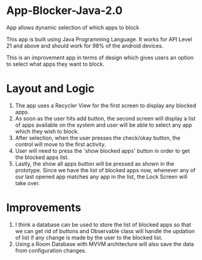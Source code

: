 # App-Blocker-Java-2.0
App allows dynamic selection of which apps to block

This app is built using Java Programming Language. It works for API Level 21 and above and should work for 98% of the android devices.

This is an improvement app in terms of design which gives users an option to select what apps they want to block.

# Layout and Logic
1. The app uses a Recycler View for the first screen to display any blocked apps.
2. As soon as the user hits add button, the second screen will display a list of apps available on the system and user will be able to select any app which they wish to block.
3. After selection, when the user presses the check/okay button, the control will move to the first activity.
4. User will need to press the 'show blocked apps' button in order to get the blocked apps list.
5. Lastly, the show all apps button will be pressed as shown in the prototype. Since we have the list of blocked apps now, whenever any of our last opened app matches any app in the list, the Lock Screen will take over.

# Improvements
1. I think a database can be used to store the list of blocked apps so that we can get rid of buttons and Observable class will handle the updation of list if any change is made by the user to the blocked list.
2. Using a Room Database with MVVM architecture will also save the data from configuration changes.
